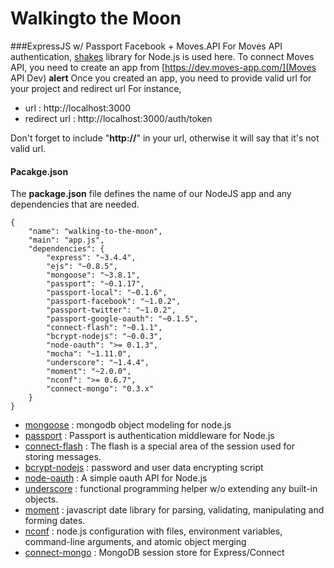 Walkingto the Moon
====================
###ExpressJS w/ Passport Facebook + Moves.API
For Moves API authentication, [shakes](https://github.com/jonezy/shakes) library for Node.js is used here.
To connect Moves API, you need to create an app from [https://dev.moves-app.com/](Moves API Dev)
**alert** Once you created an app, you need to provide valid url for your project and redirect url
For instance, 

* url : http://localhost:3000
* redirect url : http://localhost:3000/auth/token

Don't forget to include  "**http://**" in your url, otherwise it will say that it's not valid url.


#### Pacakge.json

The **package.json** file defines the name of our NodeJS app and any dependencies that are needed.

    {
        "name": "walking-to-the-moon",
        "main": "app.js",
        "dependencies": {
            "express": "~3.4.4",
            "ejs": "~0.8.5",
            "mongoose": "~3.8.1",
            "passport": "~0.1.17",
            "passport-local": "~0.1.6",
            "passport-facebook": "~1.0.2",
            "passport-twitter": "~1.0.2",
            "passport-google-oauth": "~0.1.5",
            "connect-flash": "~0.1.1",
            "bcrypt-nodejs": "~0.0.3",
            "node-oauth": ">= 0.1.3",
            "mocha": "~1.11.0",
            "underscore": "~1.4.4",
            "moment": "~2.0.0",
            "nconf": ">= 0.6.7",
            "connect-mongo": "0.3.x"
        }
    }
    
* [mongoose](http://mongoosejs.com/)  : mongodb object modeling for node.js
* [passport](http://passportjs.org/)  : Passport is authentication middleware for Node.js
* [connect-flash](https://github.com/jaredhanson/connect-flash) : The flash is a special area of the session used for storing messages.
* [bcrypt-nodejs](https://github.com/shaneGirish/bcrypt-nodejs) : password and user data encrypting script
* [node-oauth](https://github.com/ciaranj/node-oauth) : A simple oauth API for Node.js
* [underscore](http://underscorejs.org/) : functional programming helper w/o extending any built-in objects.
* [moment](http://momentjs.com/)  : javascript date library for parsing, validating, manipulating and forming dates.
* [nconf](https://github.com/flatiron/nconf) : node.js configuration with files, environment variables, command-line arguments, and atomic object merging
* [connect-mongo](https://github.com/kcbanner/connect-mongo) : MongoDB session store for Express/Connect
